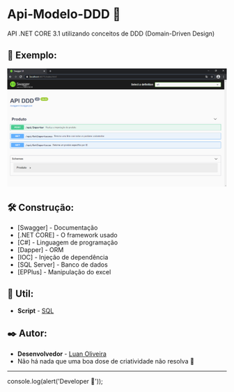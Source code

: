 # Api-Modelo-DDD :rocket:
API .NET CORE 3.1 utilizando conceitos de DDD (Domain-Driven Design) 

## :page_facing_up: Exemplo:

![Alt text](https://github.com/LuuanOliveira/ApiModeloDDD/blob/master/ApiModeloDDD.API/Image/swagger.png)

## 🛠️ Construção:

* [Swagger] - Documentação
* [.NET CORE] - O framework usado
* [C#] - Linguagem de programação
* [Dapper] - ORM
* [IOC] - Injeção de dependência
* [SQL Server] - Banco de dados
* [EPPlus] - Manipulação do excel

## :wrench: Util:

* **Script** - [SQL](https://github.com/LuuanOliveira/ApiModeloDDD/blob/master/ApiModeloDDD.API/Util/CREATE-PRODUTO.txt)

## ✒️ Autor:

* **Desenvolvedor** - [Luan Oliveira](https://github.com/LuuanOliveira)
* Não há nada que uma boa dose de criatividade não resolva 📢

---
console.log(alert('Developer 💙'));
